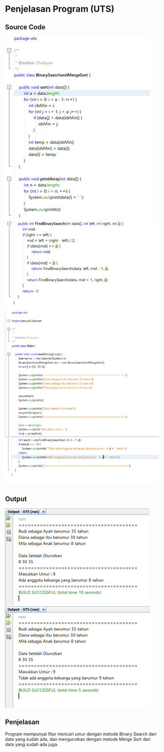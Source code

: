 # Penjelasan Program (UTS)

## Source Code
<img src=BinarySearchandMergeSort(1).PNG>
<img src=BinarySearchandMergeSort(2).PNG>
<img src=Main(1).PNG>
<img src=Main(2).PNG>

## Output
<img src=Output(1).PNG>
<img src=Output(2).PNG>

## Penjelasan
Program mempunyai fitur mencari umur dengan metode Binary Search dari data yang sudah ada, dan mengurutkan dengan metode Merge Sort dari data yang sudah ada juga.
